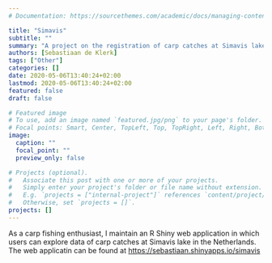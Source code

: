 ```yaml
---
# Documentation: https://sourcethemes.com/academic/docs/managing-content/

title: "Simavis"
subtitle: ""
summary: "A project on the registration of carp catches at Simavis lake"
authors: [Sebastiaan de Klerk]
tags: ["Other"]
categories: []
date: 2020-05-06T13:40:24+02:00
lastmod: 2020-05-06T13:40:24+02:00
featured: false
draft: false

# Featured image
# To use, add an image named `featured.jpg/png` to your page's folder.
# Focal points: Smart, Center, TopLeft, Top, TopRight, Left, Right, BottomLeft, Bottom, BottomRight.
image:
  caption: ""
  focal_point: ""
  preview_only: false

# Projects (optional).
#   Associate this post with one or more of your projects.
#   Simply enter your project's folder or file name without extension.
#   E.g. `projects = ["internal-project"]` references `content/project/deep-learning/index.md`.
#   Otherwise, set `projects = []`.
projects: []
---
```

  
As a carp fishing enthusiast, I maintain an R Shiny web application in which users can explore data of
carp catches at Simavis lake in the Netherlands. The web applicatin can be found at https://sebastiaan.shinyapps.io/simavis

